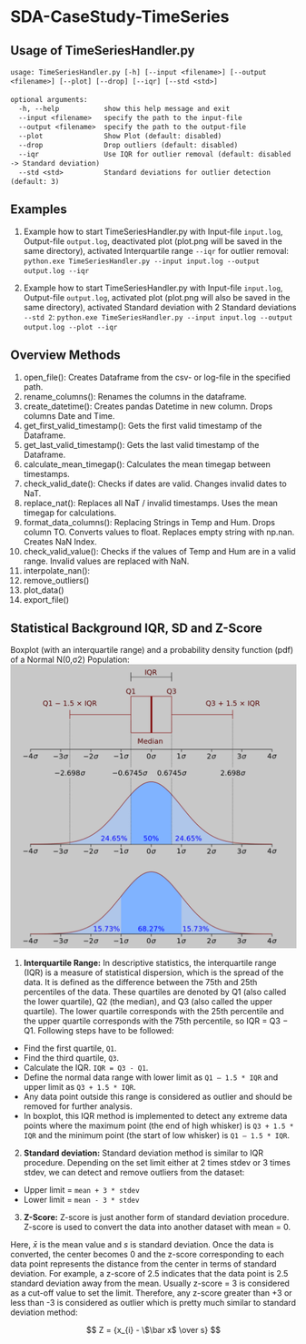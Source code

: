 # SDA-CaseStudy-TimeSeries

## Usage of TimeSeriesHandler.py
```
usage: TimeSeriesHandler.py [-h] [--input <filename>] [--output <filename>] [--plot] [--drop] [--iqr] [--std <std>]

optional arguments:
  -h, --help           show this help message and exit
  --input <filename>   specify the path to the input-file
  --output <filename>  specify the path to the output-file
  --plot               Show Plot (default: disabled)
  --drop               Drop outliers (default: disabled)
  --iqr                Use IQR for outlier removal (default: disabled -> Standard deviation)
  --std <std>          Standard deviations for outlier detection (default: 3)
```

## Examples
1. Example how to start TimeSeriesHandler.py with Input-file `input.log`, Output-file `output.log`, deactivated plot (plot.png will be saved in the same directory), activated Interquartile range `--iqr` for outlier removal:
`python.exe TimeSeriesHandler.py --input input.log --output output.log --iqr`

2. Example how to start TimeSeriesHandler.py with Input-file `input.log`, Output-file `output.log`, activated plot (plot.png will also be saved in the same directory), activated Standard deviation with 2 Standard deviations `--std 2`:
`python.exe TimeSeriesHandler.py --input input.log --output output.log --plot --iqr`

## Overview Methods
1. 	open_file(): Creates Dataframe from the csv- or log-file in the specified path.
2.  rename_columns(): Renames the columns in the dataframe.
3.  create_datetime(): Creates pandas Datetime in new column. Drops columns Date and Time.
4.  get_first_valid_timestamp(): Gets the first valid timestamp of the Dataframe.
5.  get_last_valid_timestamp(): Gets the last valid timestamp of the Dataframe.
6.  calculate_mean_timegap(): Calculates the mean timegap between timestamps.
7.  check_valid_date(): Checks if dates are valid. Changes invalid dates to NaT.
8.  replace_nat(): Replaces all NaT / invalid timestamps. Uses the mean timegap for calculations.
9.  format_data_columns(): Replacing Strings in Temp and Hum. Drops column TO. Converts values to float. Replaces empty string with np.nan. Creates NaN Index.
10. check_valid_value(): Checks if the values of Temp and Hum are in a valid range. Invalid values are replaced with NaN.
11. interpolate_nan(): 
12. remove_outliers()
13. plot_data()
14. export_file()

## Statistical Background IQR, SD and Z-Score

Boxplot (with an interquartile range) and a probability density function (pdf) of a Normal N(0,σ2) Population:
![Boxplot IQR and SD](Boxplot_IQR_SD.png)

1. **Interquartile Range:** In descriptive statistics, the interquartile range (IQR) is a measure of statistical dispersion, which is the spread of the data. It is defined as the difference between the 75th and 25th percentiles of the data. These quartiles are denoted by Q1 (also called the lower quartile), Q2 (the median), and Q3 (also called the upper quartile). The lower quartile corresponds with the 25th percentile and the upper quartile corresponds with the 75th percentile, so IQR = Q3 −  Q1. Following steps have to be followed:

- Find the first quartile, `Q1`.
- Find the third quartile, `Q3`.
- Calculate the IQR. `IQR = Q3 - Q1`.
- Define the normal data range with lower limit as `Q1 – 1.5 * IQR` and upper limit as `Q3 + 1.5 * IQR`.
- Any data point outside this range is considered as outlier and should be removed for further analysis.
- In boxplot, this IQR method is implemented to detect any extreme data points where the maximum point (the end of high whisker) is `Q3 + 1.5 * IQR` and the minimum point (the start of low whisker) is `Q1 – 1.5 * IQR`.

2. **Standard deviation:** Standard deviation method is similar to IQR procedure. Depending on the set limit either at 2 times stdev or 3 times stdev, we can detect and remove outliers from the dataset:

- Upper limit = `mean + 3 * stdev`
- Lower limit = `mean - 3 * stdev`

3. **Z-Score:** Z-score is just another form of standard deviation procedure. Z-score is used to convert the data into another dataset with mean = 0.

Here, $\bar x$ is the mean value and $s$ is standard deviation. Once the data is converted, the center becomes 0 and the z-score corresponding to each data point represents the distance from the center in terms of standard deviation. For example, a z-score of 2.5 indicates that the data point is 2.5 standard deviation away from the mean. Usually z-score = 3 is considered as a cut-off value to set the limit. Therefore, any z-score greater than +3 or less than -3 is considered as outlier which is pretty much similar to standard deviation method:

$$ Z = {x_{i} - \$\bar x$ \over s} $$